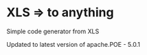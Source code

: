 # XLS => to anything

Simple code generator from XLS 

Updated to latest version of apache.POE - 5.0.1


